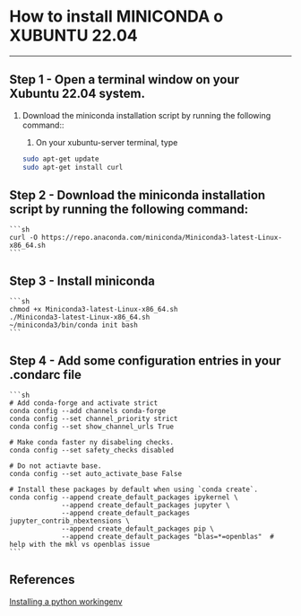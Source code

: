 #  How to install MINICONDA o XUBUNTU 22.04


-----------------------------------------------------
##  Step 1 - Open a terminal window on your Xubuntu 22.04 system.

1. Download the miniconda installation script by running the following command:: 

    1. On your xubuntu-server terminal, type
    
    ```sh
    sudo apt-get update
    sudo apt-get install curl
    ```

## Step 2 - Download the miniconda installation script by running the following command:

    ```sh
    curl -O https://repo.anaconda.com/miniconda/Miniconda3-latest-Linux-x86_64.sh
    ```

## Step 3 - Install miniconda

    ```sh
    chmod +x Miniconda3-latest-Linux-x86_64.sh
    ./Miniconda3-latest-Linux-x86_64.sh
    ~/miniconda3/bin/conda init bash
    ```


## Step 4 - Add some configuration entries in your .condarc file

    ```sh
    # Add conda-forge and activate strict
    conda config --add channels conda-forge
    conda config --set channel_priority strict
    conda config --set show_channel_urls True

    # Make conda faster ny disabeling checks.
    conda config --set safety_checks disabled

    # Do not actiavte base.
    conda config --set auto_activate_base False

    # Install these packages by default when using `conda create`.
    conda config --append create_default_packages ipykernel \
                 --append create_default_packages jupyter \
                 --append create_default_packages jupyter_contrib_nbextensions \
                 --append create_default_packages pip \
                 --append create_default_packages "blas=*=openblas"  # help with the mkl vs openblas issue
    ```
    


## References

[Installing a python workingenv](https://currents.soest.hawaii.edu/ocn_data_analysis/installation.html)

